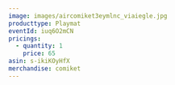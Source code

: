 ```yaml
---
image: images/aircomiket3eymlnc_viaiegle.jpg
producttype: Playmat
eventId: iuq6O2mCN
pricings:
  - quantity: 1
    price: 65
asin: s-ikiKOyHfX
merchandise: comiket
---
```

